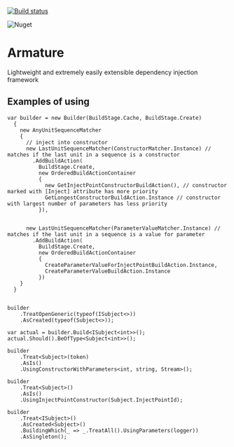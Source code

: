 <a href="https://enif.beta.teamcity.com/viewType.html?buildTypeId=Armature_Build&guest=1">
  <img src="https://enif.beta.teamcity.com/app/rest/builds/buildType:(id:Armature_Build)/statusIcon" alt="Build status"/>
</a>

![Nuget](https://img.shields.io/nuget/dt/Armature)

# Armature

Lightweight and extremely easily extensible dependency injection framework

## Examples of using

    var builder = new Builder(BuildStage.Cache, BuildStage.Create)
      {
        new AnyUnitSequenceMatcher
        {
          // inject into constructor
          new LastUnitSequenceMatcher(ConstructorMatcher.Instance) // matches if the last unit in a sequence is a constructor
            .AddBuildAction(
              BuildStage.Create,
              new OrderedBuildActionContainer
              {
                new GetInjectPointConstructorBuildAction(), // constructor marked with [Inject] attribute has more priority
                GetLongestConstructorBuildAction.Instance // constructor with largest number of parameters has less priority
              }),


          new LastUnitSequenceMatcher(ParameterValueMatcher.Instance) // matches if the last unit in a sequence is a value for parameter
            .AddBuildAction(
              BuildStage.Create,
              new OrderedBuildActionContainer
              {
                CreateParameterValueForInjectPointBuildAction.Instance,
                CreateParameterValueBuildAction.Instance
              })
        }
      }
    
    
    builder
        .TreatOpenGeneric(typeof(ISubject<>))
        .AsCreated(typeof(Subject<>));
          
    var actual = builder.Build<ISubject<int>>();
    actual.Should().BeOfType<Subject<int>>();
    
    builder
        .Treat<Subject>(token)
        .AsIs()
        .UsingConstructorWithParameters<int, string, Stream>();
    
    builder
        .Treat<Subject>()
        .AsIs()
        .UsingInjectPointConstructor(Subject.InjectPointId);
        
    builder
        .Treat<ISubject>()
        .AsCreated<Subject>()
        .BuildingWhich(_ => _.TreatAll().UsingParameters(logger))
        .AsSingleton();
        
